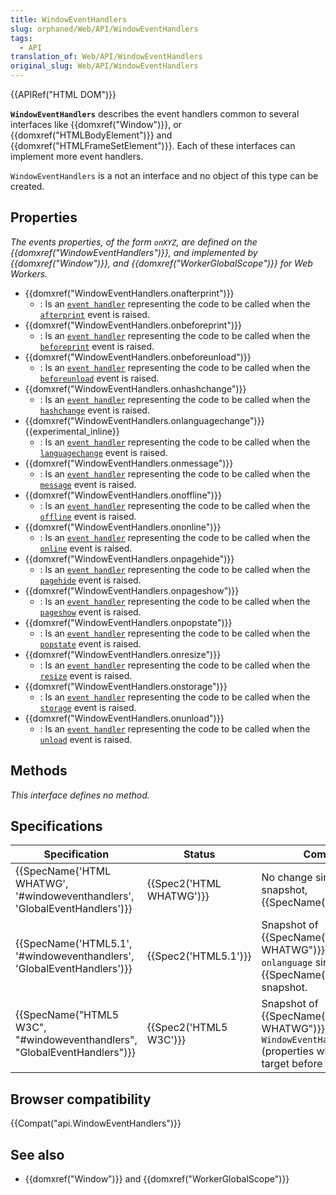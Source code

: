 ```yaml
---
title: WindowEventHandlers
slug: orphaned/Web/API/WindowEventHandlers
tags:
  - API
translation_of: Web/API/WindowEventHandlers
original_slug: Web/API/WindowEventHandlers
---
```


{{APIRef("HTML DOM")}}

**`WindowEventHandlers`** describes the event handlers common to several interfaces like {{domxref("Window")}}, or {{domxref("HTMLBodyElement")}} and {{domxref("HTMLFrameSetElement")}}. Each of these interfaces can implement more event handlers.

`WindowEventHandlers` is a not an interface and no object of this type can be created.

## Properties

_The events properties, of the form `onXYZ`, are defined on the {{domxref("WindowEventHandlers")}}, and implemented by {{domxref("Window")}}, and {{domxref("WorkerGlobalScope")}} for Web Workers._

- {{domxref("WindowEventHandlers.onafterprint")}}
  - : Is an [`event handler`](/es/docs/Web/Reference/Events/Event_handlers) representing the code to be called when the [`afterprint`](/es/docs/Web/Reference/Events/afterprint) event is raised.
- {{domxref("WindowEventHandlers.onbeforeprint")}}
  - : Is an [`event handler`](/es/docs/Web/Reference/Events/Event_handlers) representing the code to be called when the [`beforeprint`](/es/docs/Web/Reference/Events/beforeprint) event is raised.
- {{domxref("WindowEventHandlers.onbeforeunload")}}
  - : Is an [`event handler`](/es/docs/Web/Reference/Events/Event_handlers) representing the code to be called when the [`beforeunload`](/es/docs/Web/Reference/Events/beforeunload) event is raised.
- {{domxref("WindowEventHandlers.onhashchange")}}
  - : Is an [`event handler`](/es/docs/Web/Reference/Events/Event_handlers) representing the code to be called when the [`hashchange`](/es/docs/Web/Reference/Events/hashchange) event is raised.
- {{domxref("WindowEventHandlers.onlanguagechange")}} {{experimental_inline}}
  - : Is an [`event handler`](/es/docs/Web/Reference/Events/Event_handlers) representing the code to be called when the [`languagechange`](/es/docs/Web/Reference/Events/languagechange) event is raised.
- {{domxref("WindowEventHandlers.onmessage")}}
  - : Is an [`event handler`](/es/docs/Web/Reference/Events/Event_handlers) representing the code to be called when the [`message`](/es/docs/Web/Reference/Events/message) event is raised.
- {{domxref("WindowEventHandlers.onoffline")}}
  - : Is an [`event handler`](/es/docs/Web/Reference/Events/Event_handlers) representing the code to be called when the [`offline`](/es/docs/Web/Reference/Events/offline) event is raised.
- {{domxref("WindowEventHandlers.ononline")}}
  - : Is an [`event handler`](/es/docs/Web/Reference/Events/Event_handlers) representing the code to be called when the [`online`](/es/docs/Web/Reference/Events/online) event is raised.
- {{domxref("WindowEventHandlers.onpagehide")}}
  - : Is an [`event handler`](/es/docs/Web/Reference/Events/Event_handlers) representing the code to be called when the [`pagehide`](/es/docs/Web/Reference/Events/pagehide) event is raised.
- {{domxref("WindowEventHandlers.onpageshow")}}
  - : Is an [`event handler`](/es/docs/Web/Reference/Events/Event_handlers) representing the code to be called when the [`pageshow`](/es/docs/Web/Reference/Events/pageshow) event is raised.
- {{domxref("WindowEventHandlers.onpopstate")}}
  - : Is an [`event handler`](/es/docs/Web/Reference/Events/Event_handlers) representing the code to be called when the [`popstate`](/es/docs/Web/Reference/Events/popstate) event is raised.
- {{domxref("WindowEventHandlers.onresize")}}
  - : Is an [`event handler`](/es/docs/Web/Reference/Events/Event_handlers) representing the code to be called when the [`resize`](/es/docs/Web/Reference/Events/resize) event is raised.
- {{domxref("WindowEventHandlers.onstorage")}}
  - : Is an [`event handler`](/es/docs/Web/Reference/Events/Event_handlers) representing the code to be called when the [`storage`](/es/docs/Web/Reference/Events/storage) event is raised.
- {{domxref("WindowEventHandlers.onunload")}}
  - : Is an [`event handler`](/es/docs/Web/Reference/Events/Event_handlers) representing the code to be called when the [`unload`](/es/docs/Web/Reference/Events/unload) event is raised.

## Methods

_This interface defines no method._

## Specifications

| Specification                                                                                        | Status                           | Comment                                                                                                                         |
| ---------------------------------------------------------------------------------------------------- | -------------------------------- | ------------------------------------------------------------------------------------------------------------------------------- |
| {{SpecName('HTML WHATWG', '#windoweventhandlers', 'GlobalEventHandlers')}} | {{Spec2('HTML WHATWG')}} | No change since the latest snapshot, {{SpecName("HTML5.1")}}.                                                          |
| {{SpecName('HTML5.1', '#windoweventhandlers', 'GlobalEventHandlers')}}         | {{Spec2('HTML5.1')}}     | Snapshot of {{SpecName("HTML WHATWG")}}. Added `onlanguage` since the {{SpecName("HTML 5")}} snapshot.           |
| {{SpecName("HTML5 W3C", "#windoweventhandlers", "GlobalEventHandlers")}}     | {{Spec2('HTML5 W3C')}}     | Snapshot of {{SpecName("HTML WHATWG")}}. Creation of `WindowEventHandlers` (properties where on the target before it). |

## Browser compatibility

{{Compat("api.WindowEventHandlers")}}

## See also

- {{domxref("Window")}} and {{domxref("WorkerGlobalScope")}}
